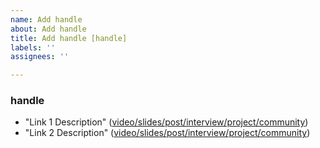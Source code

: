 ```yaml
---
name: Add handle
about: Add handle
title: Add handle [handle]
labels: ''
assignees: ''

---
```


### handle
  * "Link 1 Description" ([video/slides/post/interview/project/community](URL))
  * "Link 2 Description" ([video/slides/post/interview/project/community](URL))
